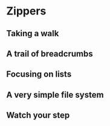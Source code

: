 # Zippers

## Taking a walk

## A trail of breadcrumbs

## Focusing on lists

## A very simple file system

## Watch your step
